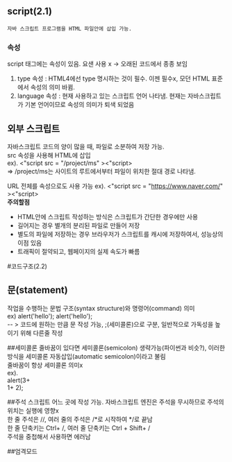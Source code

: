 ## script(2.1)
    자바 스크립트 프로그램을 HTML 파일안에 삽입 가능.
### 속성
script 태그에는 속성이 있음. 요샌 사용 x -> 오래된 코드에서 종종 보임
1. type 속성 : HTML4에선 type 명시하는 것이 필수. 이젠 필수x, 모던 HTML 표준에서 속성의 의미 바뀜.
2. language 속성 : 현재 사용하고 있는 스크립트 언어 나타냄. 현재는 자바스크립트가 기본 언어이므로 
속성의 의미가 퇴색 되었음

## 외부 스크립트
자바스크립트 코드의 양이 많을 때, 파일로 소분하여 저장 가능.<br/>
src 속성을 사용해 HTML에 삽입<br>
ex). <"script src = "/project/ms" ><"script> <br>
=> /project/ms는 사이트의 루트에서부터 파일이 위치한 절대 경로 나타냄.<br>

URL 전체를 속성으로도 사용 가능
ex). <"script src = "https://www.naver.com/" ><"script> <br>
<strong>주의할점</strong> <br/>
- HTML안에 스크립트 작성하는 방식은 스크립트가 간단한 경우에만 사용  
- 길어지는 경우 별개의 분리된 파일로 만들어 저장
- 별도의 파일에 저장하는 경우 브라우저가 스크립트를 캐시에 저장하여서, 성능상의 이점 있음
- 트래픽이 절약되고, 웹페이지의 실제 속도가 빠름

#코드구조(2.2) 
## 문(statement)
작업을 수행하는 문법 구조(syntax structure)와 명령어(command) 의미  
ex) alert('hello'); alert('hello');  
-- > 코드에 원하는 만큼 문 작성 가능, ;(세미콜론)으로 구분, 일반적으로 가독성을 높이기 위해 다른줄 작성

##세미콜론
줄바꿈이 있다면 세미콜론(semicolon) 생략가능(파이썬과 비슷?), 이러한 방식을 세미콜론 자동삽입(automatic semicolon)이라고 불림  
줄바꿈이 항상 세미콜론 의미x  
ex).  
alert(3+  
1+ 2);  

##주석
스크립트 어느 곳에 작성 가능. 자바스크립트 엔진은 주석을 무시하므로 주석의 위치는 실행에 영향x  
한 줄 주석은 //, 여러 줄의 주석은 /*로 시작하여 */로 끝남  
한 줄 단축키는 Ctrl+ /, 여러 줄 단축키는 Ctrl + Shift+ /  
주석을 중첩해서 사용하면 에러남  

##엄격모드


